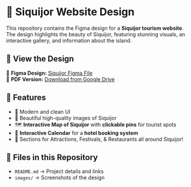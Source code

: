 # 🌴 Siquijor Website Design  

This repository contains the Figma design for a **Siquijor tourism website**.  
The design highlights the beauty of Siquijor, featuring stunning visuals, an interactive gallery, and information about the island.  

## 📄 View the Design  
🔹 **Figma Design:** [Siquijor Figma File](https://www.figma.com/design/LO76yxrL5FVUUDjkKcdxOd/Siquijor-figma?node-id=0-1&t=g5o66wA5oIBxlHbo-1)  
🔹 **PDF Version:** [Download from Google Drive](https://drive.google.com/file/d/1T48CiS7FI1QZd503jl0WoLIInMDd3ojR/view?usp=sharing)  

## 🎨 Features  
- 📌 Modern and clean UI  
- 🌅 Beautiful high-quality images of Siquijor
- 🗺️ **Interactive Map of Siquijor** with **clickable pins** for tourist spots  
- 🏨 **Interactive Calendar** for a **hotel booking system**     
- 📱 Sections for Attractions, Festivals, & Restaurants all around Siquijor!  

## 📂 Files in this Repository  
- `README.md` → Project details and links  
- `images/` → Screenshots of the design  

